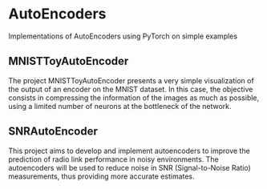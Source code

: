 # AutoEncoders
 Implementations of AutoEncoders using PyTorch on simple examples


## MNISTToyAutoEncoder

The project MNISTToyAutoEncoder presents a very simple visualization of the output of an encoder on the MNIST dataset. In this case, the objective consists in compressing the information of the images as much as possible, using a limited number of neurons at the bottleneck of the network.

## SNRAutoEncoder

This project aims to develop and implement autoencoders to improve the prediction of radio link performance in noisy environments. The autoencoders will be used to reduce noise in SNR (Signal-to-Noise Ratio) measurements, thus providing more accurate estimates.